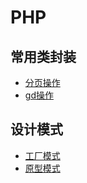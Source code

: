 # PHP

## 常用类封装
* [分页操作](./common-class/page.class.php)
* [gd操作](./common-class/gd.class.php)

## 设计模式
* [工厂模式](./design-patterns/factory-method)
* [原型模式](./design-patterns/prototype)